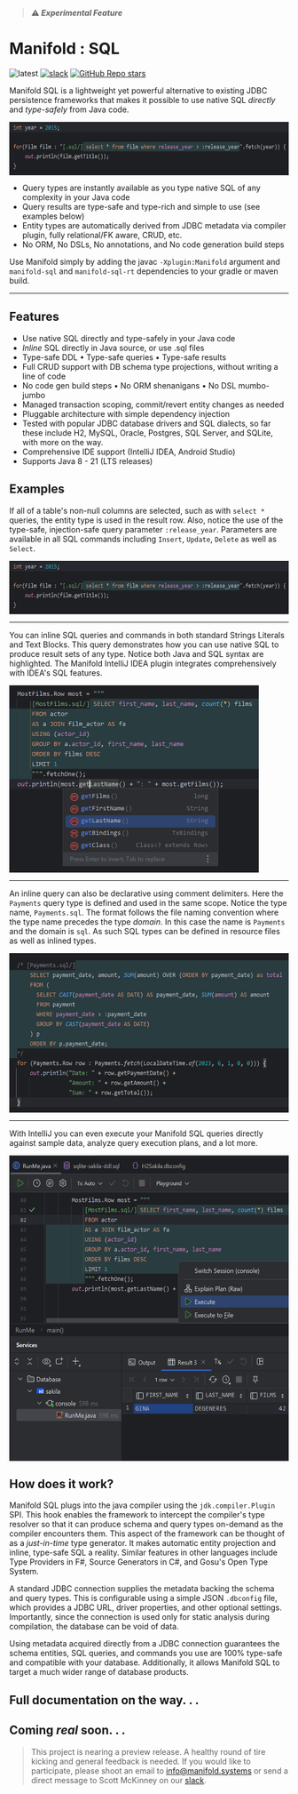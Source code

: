 >**⚠ _Experimental Feature_**

# Manifold : SQL

![latest](https://img.shields.io/badge/latest-v2023.1.30-darkgreen.svg)
[![slack](https://img.shields.io/badge/slack-manifold-blue.svg?logo=slack)](https://join.slack.com/t/manifold-group/shared_invite/zt-e0bq8xtu-93ASQa~a8qe0KDhOoD6Bgg)
[![GitHub Repo stars](https://img.shields.io/github/stars/manifold-systems/manifold?logo=github&color=red)](https://github.com/manifold-systems/manifold)


Manifold SQL is a lightweight yet powerful alternative to existing JDBC persistence frameworks that makes it possible to
use native SQL _directly_ and _type-safely_ from Java code.

<img width="600" height="96" align="top" src="../../docs/images/img_3.png">

- Query types are instantly available as you type native SQL of any complexity in your Java code
- Query results are type-safe and type-rich and simple to use (see examples below)
- Entity types are automatically derived from JDBC metadata via compiler plugin, fully relational/FK aware, CRUD, etc.
- No ORM, No DSLs, No annotations, and No code generation build steps

Use Manifold simply by adding the javac `-Xplugin:Manifold` argument and `manifold-sql` and `manifold-sql-rt` dependencies
to your gradle or maven build.

---

## Features
- Use native SQL directly and type-safely in your Java code<br>
- _Inline_ SQL directly in Java source, or use .sql files<br>
- Type-safe DDL &bull; Type-safe queries &bull; Type-safe results<br>
- Full CRUD support with DB schema type projections, without writing a line of code<br>
- No code gen build steps &bull; No ORM shenanigans &bull; No DSL mumbo-jumbo<br>
- Managed transaction scoping, commit/revert entity changes as needed<br>
- Pluggable architecture with simple dependency injection<br>
- Tested with popular JDBC database drivers and SQL dialects, so far these include H2, MySQL, Oracle, Postgres, SQL Server, and SQLite, with more on the way.<br>
- Comprehensive IDE support (IntelliJ IDEA, Android Studio)
- Supports Java 8 - 21 (LTS releases)

## Examples

If all of a table's non-null columns are selected, such as with `select *` queries, the entity type is used in the result
row. Also, notice the use of the type-safe, injection-safe query parameter `:release_year`. Parameters are available
in all SQL commands including `Insert`, `Update`, `Delete` as well as `Select`.

<img width="600" height="96" align="top" src="../../docs/images/img_3.png">
<br>

---
You can inline SQL queries and commands in both standard Strings Literals and Text Blocks. This query demonstrates how
you can use native SQL to produce result sets of any type. Notice both Java and SQL syntax are highlighted. The Manifold
IntelliJ IDEA plugin integrates comprehensively with IDEA's SQL features.

<img width="450" height="337" align="top" src="../../docs/images/img.png">
<br>

---
An inline query can also be declarative using comment delimiters. Here the `Payments` query type is defined and used
in the same scope. Notice the type name, `Payments.sql`. The format follows the file naming convention where the type name
precedes the type _domain_. In this case the name is `Payments` and the domain is `sql`. As such SQL types can be defined
in resource files as well as inlined types.

<img width="550" height="287" align="top" src="../../docs/images/img2.png">
<br>

---
With IntelliJ you can even execute your Manifold SQL queries directly against sample data, analyze query execution plans,
and a lot more.

<img width="550" height="550" align="top" src="../../docs/images/img4.png">
<br>

## How does it work?
 
Manifold SQL plugs into the java compiler using the `jdk.compiler.Plugin` SPI. This hook enables the framework to intercept
the compiler's type resolver so that it can produce schema and query types on-demand as the compiler encounters them. This
aspect of the framework can be thought of as a _just-in-time_ type generator. It makes automatic entity projection and inline,
type-safe SQL a reality. Similar features in other languages include Type Providers in F#, Source Generators in C#, and 
Gosu's Open Type System.
     
A standard JDBC connection supplies the metadata backing the schema and query types. This is configurable using a simple
JSON `.dbconfig` file, which provides a JDBC URL, driver properties, and other optional settings. Importantly, since the
connection is used only for static analysis during compilation, the database can be void of data.
                                                      
Using metadata acquired directly from a JDBC connection guarantees the schema entities, SQL queries, and commands you use
are 100% type-safe and compatible with your database. Additionally, it allows Manifold SQL to target a much wider range
of database products.
 
## Full documentation on the way. . .

## Coming _**real**_ soon. . .
                                   
> This project is nearing a preview release. A healthy round of tire kicking and general feedback is needed. If you
> would like to participate, please shoot an email to [info@manifold.systems](mailto:info@manifold.systems) or send a
> direct message to Scott McKinney on our [slack](https://join.slack.com/t/manifold-group/shared_invite/zt-e0bq8xtu-93ASQa~a8qe0KDhOoD6Bgg). 


